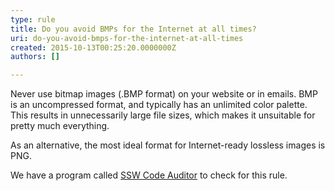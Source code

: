 ```yaml
---
type: rule
title: Do you avoid BMPs for the Internet at all times?
uri: do-you-avoid-bmps-for-the-internet-at-all-times
created: 2015-10-13T00:25:20.0000000Z
authors: []

---
```


Never use bitmap images (.BMP format) on your website or in emails. BMP is an uncompressed format, and typically has an unlimited color palette. This results in unnecessarily large file 		sizes, which makes it unsuitable for pretty much everything.

As an alternative, the most ideal format for Internet-ready lossless images is PNG.

We have a program called [SSW Code Auditor](https&#58;//www.ssw.com.au/ssw/CodeAuditor/) to check for this rule.
